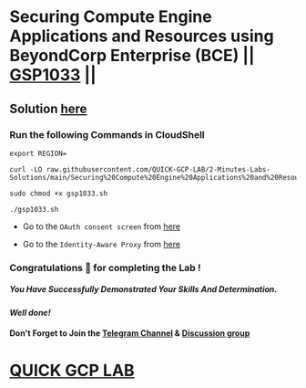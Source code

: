 # Securing Compute Engine Applications and Resources using BeyondCorp Enterprise (BCE) || [GSP1033](https://www.cloudskillsboost.google/focuses/40542?parent=catalog) ||

## Solution [here](https://youtu.be/VZLI922Fxkg)

### Run the following Commands in CloudShell

```
export REGION=
```
```
curl -LO raw.githubusercontent.com/QUICK-GCP-LAB/2-Minutes-Labs-Solutions/main/Securing%20Compute%20Engine%20Applications%20and%20Resources%20using%20BeyondCorp%20Enterprise%20BCE/gsp1033.sh

sudo chmod +x gsp1033.sh

./gsp1033.sh
```

* Go to the `OAuth consent screen` from [here](https://console.cloud.google.com/apis/credentials/consent?)

* Go to the `Identity-Aware Proxy` from [here](https://console.cloud.google.com/security/iap?)

### Congratulations 🎉 for completing the Lab !

##### *You Have Successfully Demonstrated Your Skills And Determination.*

#### *Well done!*

#### Don't Forget to Join the [Telegram Channel](https://t.me/quickgcplab) & [Discussion group](https://t.me/quickgcplabchats)

# [QUICK GCP LAB](https://www.youtube.com/@quickgcplab)
